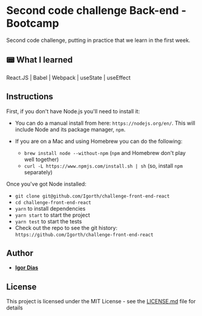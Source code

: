 # Second code challenge Back-end - Bootcamp

Second code challenge, putting in practice that we learn in the first week.

## 📟 What I learned
React.JS | Babel | Webpack | useState | useEffect 

## Instructions

First, if you don't have Node.js you'll need to install it:
* You can do a manual install from here: `https://nodejs.org/en/`. This will include Node and its package manager, `npm`.

* If you are on a Mac and using Homebrew you can do the following:
  + `brew install node --without-npm` (`npm` and Homebrew don't play well together)
  + `curl -L https://www.npmjs.com/install.sh | sh` (so, install `npm` separately)


Once you've got Node installed:
* `git clone git@github.com/Igorth/challenge-front-end-react`
* `cd challenge-front-end-react`
* `yarn` to install dependencies
* `yarn start` to start the project
* `yarn test` to start the tests
* Check out the repo to see the git history: `https://github.com/Igorth/challenge-front-end-react`


## Author

* [**Igor Dias**](https://www.linkedin.com/in/igordiasth/)


## License

This project is licensed under the MIT License - see the [LICENSE.md](LICENSE.md) file for details
